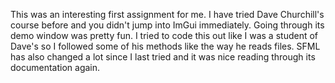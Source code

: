 This was an interesting first assignment for me. I have tried Dave Churchill's course before and you didn't jump into ImGui immediately. Going through its demo window was pretty fun. I tried to code this out like I was a student of Dave's so I followed some of his methods like the way he reads files.
SFML has also changed a lot since I last tried and it was nice reading through its documentation again.
